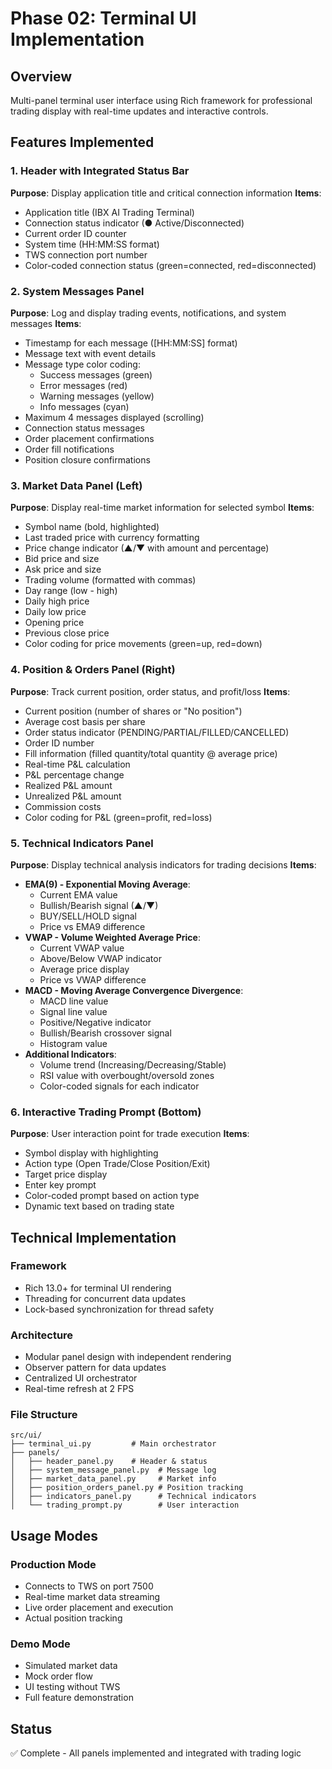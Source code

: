 # Phase 02: Terminal UI Implementation

## Overview
Multi-panel terminal user interface using Rich framework for professional trading display with real-time updates and interactive controls.

## Features Implemented

### 1. Header with Integrated Status Bar
**Purpose**: Display application title and critical connection information
**Items**:
- Application title (IBX AI Trading Terminal)
- Connection status indicator (● Active/Disconnected)
- Current order ID counter
- System time (HH:MM:SS format)
- TWS connection port number
- Color-coded connection status (green=connected, red=disconnected)

### 2. System Messages Panel
**Purpose**: Log and display trading events, notifications, and system messages
**Items**:
- Timestamp for each message ([HH:MM:SS] format)
- Message text with event details
- Message type color coding:
  - Success messages (green)
  - Error messages (red)
  - Warning messages (yellow)
  - Info messages (cyan)
- Maximum 4 messages displayed (scrolling)
- Connection status messages
- Order placement confirmations
- Order fill notifications
- Position closure confirmations

### 3. Market Data Panel (Left)
**Purpose**: Display real-time market information for selected symbol
**Items**:
- Symbol name (bold, highlighted)
- Last traded price with currency formatting
- Price change indicator (▲/▼ with amount and percentage)
- Bid price and size
- Ask price and size
- Trading volume (formatted with commas)
- Day range (low - high)
- Daily high price
- Daily low price
- Opening price
- Previous close price
- Color coding for price movements (green=up, red=down)

### 4. Position & Orders Panel (Right)
**Purpose**: Track current position, order status, and profit/loss
**Items**:
- Current position (number of shares or "No position")
- Average cost basis per share
- Order status indicator (PENDING/PARTIAL/FILLED/CANCELLED)
- Order ID number
- Fill information (filled quantity/total quantity @ average price)
- Real-time P&L calculation
- P&L percentage change
- Realized P&L amount
- Unrealized P&L amount
- Commission costs
- Color coding for P&L (green=profit, red=loss)

### 5. Technical Indicators Panel
**Purpose**: Display technical analysis indicators for trading decisions
**Items**:
- **EMA(9) - Exponential Moving Average**:
  - Current EMA value
  - Bullish/Bearish signal (▲/▼)
  - BUY/SELL/HOLD signal
  - Price vs EMA9 difference
- **VWAP - Volume Weighted Average Price**:
  - Current VWAP value
  - Above/Below VWAP indicator
  - Average price display
  - Price vs VWAP difference
- **MACD - Moving Average Convergence Divergence**:
  - MACD line value
  - Signal line value
  - Positive/Negative indicator
  - Bullish/Bearish crossover signal
  - Histogram value
- **Additional Indicators**:
  - Volume trend (Increasing/Decreasing/Stable)
  - RSI value with overbought/oversold zones
  - Color-coded signals for each indicator

### 6. Interactive Trading Prompt (Bottom)
**Purpose**: User interaction point for trade execution
**Items**:
- Symbol display with highlighting
- Action type (Open Trade/Close Position/Exit)
- Target price display
- Enter key prompt
- Color-coded prompt based on action type
- Dynamic text based on trading state

## Technical Implementation

### Framework
- Rich 13.0+ for terminal UI rendering
- Threading for concurrent data updates
- Lock-based synchronization for thread safety

### Architecture
- Modular panel design with independent rendering
- Observer pattern for data updates
- Centralized UI orchestrator
- Real-time refresh at 2 FPS

### File Structure
```
src/ui/
├── terminal_ui.py         # Main orchestrator
├── panels/
│   ├── header_panel.py    # Header & status
│   ├── system_message_panel.py  # Message log
│   ├── market_data_panel.py     # Market info
│   ├── position_orders_panel.py # Position tracking
│   ├── indicators_panel.py      # Technical indicators
│   └── trading_prompt.py        # User interaction
```

## Usage Modes

### Production Mode
- Connects to TWS on port 7500
- Real-time market data streaming
- Live order placement and execution
- Actual position tracking

### Demo Mode
- Simulated market data
- Mock order flow
- UI testing without TWS
- Full feature demonstration

## Status
✅ Complete - All panels implemented and integrated with trading logic
